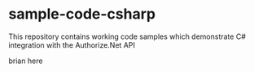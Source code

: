# sample-code-csharp
This repository contains working code samples which demonstrate C# integration with the Authorize.Net API


brian here
